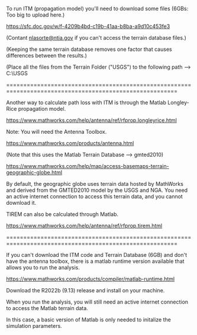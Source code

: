 To run ITM (propagation model) you'll need to download some files (6GBs: Too big to upload here.) 

https://sfc.doc.gov/w/f-4209b4bd-c19b-41aa-b8ba-a9d10c453fe3

(Contant nlasorte@ntia.gov if you can't access the terrain database files.)

(Keeping the same terrain database removes one factor that causes differences between the results.) 

(Place all the files from the Terrain Folder ("USGS") to the following path --> C:\USGS


========================================================================================================

Another way to calculate path loss with ITM is through the Matlab Longley-Rice propagation model.

https://www.mathworks.com/help/antenna/ref/rfprop.longleyrice.html

Note: You will need the Antenna Toolbox.

https://www.mathworks.com/products/antenna.html

(Note that this uses the Matlab Terrain Database --> gmted2010)

https://www.mathworks.com/help/map/access-basemaps-terrain-geographic-globe.html

By default, the geographic globe uses terrain data hosted by MathWorks and derived from the GMTED2010 model by the USGS and NGA. 
You need an active internet connection to access this terrain data, and you cannot download it.

TIREM can also be calculated through Matlab.

https://www.mathworks.com/help/antenna/ref/rfprop.tirem.html


========================================================================================================

If you can't download the ITM code and Terrain Database (6GB) and don't have the antenna toolbox, there is a matlab runtime version available that allows you to run the analysis.

https://www.mathworks.com/products/compiler/matlab-runtime.html

Download the R2022b (9.13) release and install on your machine.

When you run the analysis, you will still need an active internet connection to access the Matlab terrain data.

In this case, a basic version of Matlab is only needed to initalize the simulation parameters.

